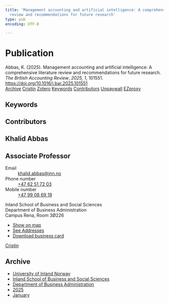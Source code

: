 ```yaml
---
title: 'Management accounting and artificial intelligence: A comprehensive literature
  review and recommendations for future research'
type: pub
encoding: UTF-8

---
```

<h1>Publication</h1>
<article id="csl-bib-container-E79HRRJP" class="csl-bib-container">
  <div class="csl-bib-body"> <div class="csl-entry">Abbas, K. (2025). Management accounting and artificial intelligence: A comprehensive literature review and recommendations for future research. <i>The British Accounting Review</i>, <i>2025, 1</i>, 101551. <a href="https://doi.org/10.1016/j.bar.2025.101551">https://doi.org/10.1016/j.bar.2025.101551</a></div> </div>
  <div class="csl-bib-buttons">
    <a href="#taxonomy-article-E79HRRJP" alt="archive" class="csl-bib-button">Archive</a>
    <a href="https://app.cristin.no/results/show.jsf?id=2347396" alt="Cristin" class="csl-bib-button">Cristin</a>
    <a href="http://zotero.org/groups/5881554/items/E79HRRJP" alt="Zotero" class="csl-bib-button">Zotero</a>
    <a href="#keywords-article-E79HRRJP" alt="keywords" class="csl-bib-button">Keywords</a>
    <a href="#contributors-article-E79HRRJP" alt="contributors" class="csl-bib-button">Contributors</a>
    <a href="https://doi.org/10.1016/j.bar.2025.101551" alt="Unpaywall" class="csl-bib-button">Unpaywall</a>
    <a href="https://doi.org/10.1016/j.bar.2025.101551" alt="EZproxy" class="csl-bib-button">EZproxy</a>
  </div>
  <div id="csl-bib-meta-container-E79HRRJP"></div>
</article>
<div id="csl-bib-meta-E79HRRJP" class="csl-bib-meta">
  <article id="keywords-article-E79HRRJP" class="keywords-article">
    <h1>Keywords</h1>
    
  </article>
  <article id="contributors-article-E79HRRJP" class="contributors-article">
    <h1>Contributors</h1>
    <div class="personas"> <div class="vrtx-hinn-person-card"> <div class="photo"> <i class="lar la-user-circle missing-person"></i> </div> <div class="info"> <hgroup><h1>Khalid Abbas</h1> <h2>Associate Professor</h2> </hgroup><dl> <dt>Email</dt> <dd> <a href="mailto:khalid.abbas@inn.no">khalid.abbas@inn.no</a> </dd> <dt>Phone number</dt> <dd><a href="tel:+4762517203"> +47 62 51 72 03 </a></dd> <dt>Mobile number</dt> <dd><a href="tel:+4799086919"> +47 99 08 69 19 </a></dd> </dl> <p> Inland School of Business and Social Sciences<br> Department of Business Administration<br> Campus Rena, Room 3Ø226 </p> <ul class="vrtx-hinn-links"> <li><a href="https://www.google.com/maps?q=61.13620,11.37454">Show on map</a></li> <li><a href="https://www.inn.no/english/find-an-employee/khalid-abbas.html#vrtx-hinn-addresses">See Addresses</a></li> <li><a href="https://www.inn.no/english/find-an-employee/khalid-abbas.html?vrtx=vcf">Download business card</a></li> </ul> </div> </div> <a href="https://app.cristin.no/persons/show.jsf?id=1721875" alt="Cristin URL" class="personas-cristin">Cristin</a> </div>
  </article>
  <article id="taxonomy-article-E79HRRJP" class="taxonomy-article">
    <h1>Archive</h1>
    <ul>
      <li>
        <a href="/en/archive/?key=3DCRN523">University of Inland Norway</a>
      </li>
      <li>
        <a href="/en/archive/?key=DU8Q9LN9">Inland School of Business and Social Sciences</a>
      </li>
      <li>
        <a href="/en/archive/?key=3IQA89I8">Department of Business Administration</a>
      </li>
      <li>
        <a href="/en/archive/?key=7XFLPQNF">2025</a>
      </li>
      <li>
        <a href="/en/archive/?key=GN22DUGA">January</a>
      </li>
    </ul>
  </article>
</div>
